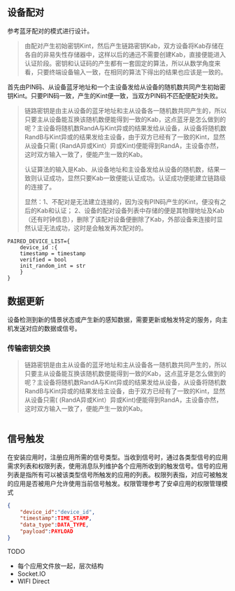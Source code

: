 ## 设备配对

参考蓝牙配对的模式进行设计。

> 由配对产生初始密钥Kint，然后产生链路密钥Kab，双方设备将Kab存储在各自的非易失性存储器中，这样以后的通迅不需要创建Kab，直接便能进入认证阶段。密钥和认证码的产生都有一套固定的算法，所以从数学角度来看，只要终端设备输入一致，在相同的算法下得出的结果也应该是一致的。


首先由PIN码、从设备蓝牙地址和一个主设备发给从设备的随机数共同产生初始密钥Kint。只要PIN码一致，产生的Kint便一致，当双方PIN码不匹配便配对失败。

> 链路密钥是由主从设备的蓝牙地址和主从设备各一随机数共同产生的，所以只要主从设备能互换该随机数便能得到一致的Kab，这点蓝牙是怎么做到的呢？主设备将随机数RandA与Kint异或的结果发给从设备，从设备将随机数RandB与Kint异或的结果发给主设备，由于双方已经有了一致的Kint，显然从设备只需( (RandA异或Kint）异或Kint)便能得到RandA，主设备亦然，这时双方输入一致了，便能产生一致的Kab。
> 
> 认证算法的输入是Kab、从设备地址和主设备发给从设备的随机数，结果一致则认证成功，显然只要Kab一致便能认证成功。认证成功便能建立链路级的连接了。
> 
> 显然：1、不配对是无法建立连接的，因为没有PIN码产生的Kint，便没有之后的Kab和认证；
> 2、设备的配对设备列表中存储的便是其物理地址及Kab（还有时钟信息），删除了该配对设备便删除了Kab，外部设备来连接时显然认证无法成功，这时是会触发再次配对的。

``` 
PAIRED_DEVICE_LIST={
    device_id :{
    timestamp = timestamp
    verified = bool
    init_random_int = str
    }
}

```

## 数据更新

设备检测到新的情景状态或产生新的感知数据，需要更新或触发特定的服务，向主机发送对应的数据或信号。

### 传输密钥交换

> 链路密钥是由主从设备的蓝牙地址和主从设备各一随机数共同产生的，所以只要主从设备能互换该随机数便能得到一致的Kab，这点蓝牙是怎么做到的呢？主设备将随机数RandA与Kint异或的结果发给从设备，从设备将随机数RandB与Kint异或的结果发给主设备，由于双方已经有了一致的Kint，显然从设备只需( (RandA异或Kint）异或Kint)便能得到RandA，主设备亦然，这时双方输入一致了，便能产生一致的Kab。

```

```

## 信号触发

在安装应用时，注册应用所需的信号类型。当收到信号时，通过各类型信号的应用需求列表和权限列表，使用消息队列维护各个应用所收到的触发信号。信号的应用列表是指所有可以被该类型信号所触发的应用的列表。权限列表指，对应可被触发的应用是否被用户允许使用当前信号触发。权限管理参考了安卓应用的权限管理模式

``` json
{
    "device_id":"device_id",
    "timestamp":TIME_STAMP,
    "data_type":DATA_TYPE,
    "payload":PAYLOAD
}
```

TODO

- 每个应用文件放一起，层次结构
- Socket.IO
- WIFI Direct